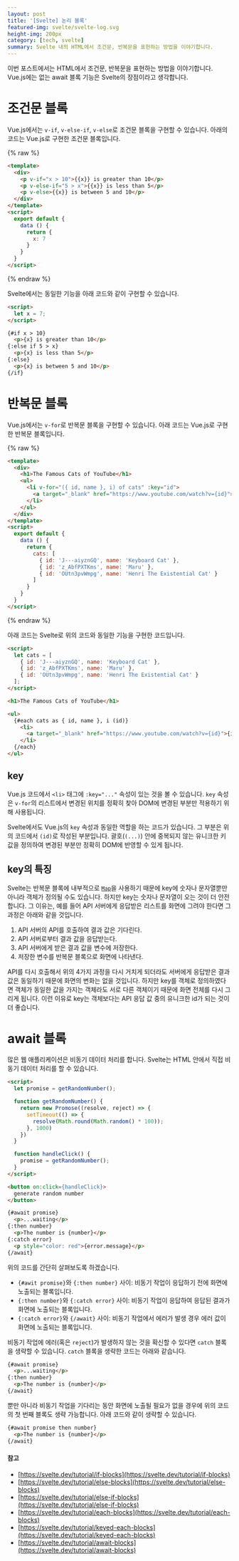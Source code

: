 ```yaml
---
layout: post
title: '[Svelte] 논리 블록'
featured-img: svelte/svelte-log.svg
height-img: 200px
category: [tech, svelte]
summary: Svelte 내의 HTML에서 조건문, 반복문을 표현하는 방법을 이야기합니다.
---
```


이번 포스트에서는 HTML에서 조건문, 반복문을 표현하는 방법을 이야기합니다. Vue.js에는 없는 await 블록 기능은 Svelte의 장점이라고 생각합니다.

# 조건문 블록
Vue.js에서는 `v-if`, `v-else-if`, `v-else`로 조건문 블록을 구현할 수 있습니다. 아래의 코드는 Vue.js로 구현한 조건문 블록입니다.

{% raw %}
```html
<template>
  <div>
    <p v-if="x > 10">{{x}} is greater than 10</p>
    <p v-else-if="5 > x">{{x}} is less than 5</p>
    <p v-else>{{x}} is between 5 and 10</p>
  </div>
</template>
<script>
  export default {
    data () {
      return {
        x: 7
      }
    }
  }
</script>
```
{% endraw %}

Svelte에서는 동일한 기능을 아래 코드와 같이 구현할 수 있습니다.

```html
<script>
  let x = 7;
</script>

{#if x > 10}
  <p>{x} is greater than 10</p>
{:else if 5 > x}
  <p>{x} is less than 5</p>
{:else}
  <p>{x} is between 5 and 10</p>
{/if}
```

# 반복문 블록
Vue.js에서는 `v-for`로 반복문 블록을 구현할 수 있습니다. 아래 코드는 Vue.js로 구현한 반복문 블록입니다.

{% raw %}
```html
<template>
  <div>
    <h1>The Famous Cats of YouTube</h1>
    <ul>
      <li v-for="({ id, name }, i) of cats" :key="id">
        <a target="_blank" href="https://www.youtube.com/watch?v={id}">{{i + 1}}: {{name}}</a>
      </li>
    </ul>
  </div>
</template>
<script>
  export default {
    data () {
      return {
        cats: [
          { id: 'J---aiyznGQ', name: 'Keyboard Cat' },
          { id: 'z_AbfPXTKms', name: 'Maru' },
          { id: 'OUtn3pvWmpg', name: 'Henri The Existential Cat' }
        ]
      }
    }
  }
</script>
```
{% endraw %}

아래 코드는 Svelte로 위의 코드와 동일한 기능을 구현한 코드입니다.

```html
<script>
  let cats = [
    { id: 'J---aiyznGQ', name: 'Keyboard Cat' },
    { id: 'z_AbfPXTKms', name: 'Maru' },
    { id: 'OUtn3pvWmpg', name: 'Henri The Existential Cat' }
  ];
</script>

<h1>The Famous Cats of YouTube</h1>

<ul>
  {#each cats as { id, name }, i (id)}
    <li>
      <a target="_blank" href="https://www.youtube.com/watch?v={id}">{i + 1}: {name}</a>
    </li>
  {/each}
</ul>
```

## key
Vue.js 코드에서 `<li>` 태그에 `:key="..."` 속성이 있는 것을 볼 수 있습니다. `key` 속성은 `v-for`의 리스트에서 변경된 위치를 정확히 찾아 DOM에 변경된 부분만 적용하기 위해 사용됩니다.

Svelte에서도 Vue.js의 `key` 속성과 동일한 역할을 하는 코드가 있습니다. 그 부분은 위의 코드에서 `(id)`로 작성된 부분입니다. 괄호(`(...)`) 안에 중복되지 않는 유니크한 키 값을 정의하여 변경된 부분만 정확히 DOM에 반영할 수 있게 됩니다.

## key의 특징
Svelte는 반복문 블록에 내부적으로 [`Map`](https://developer.mozilla.org/ko/docs/Web/JavaScript/Reference/Global_Objects/Map)을 사용하기 때문에 key에 숫자나 문자열뿐만 아니라 객체가 정의될 수도 있습니다. 하지만 key는 숫자나 문자열이 오는 것이 더 안전합니다. 그 이유는, 예를 들어 API 서버에게 응답받은 리스트를 화면에 그려야 한다면 그 과정은 아래와 같을 것입니다.

1. API 서버의 API를 호출하여 결과 값은 기다린다.
2. API 서버로부터 결과 값을 응답받는다.
3. API 서버에게 받은 결과 값을 변수에 저장한다.
4. 저장한 변수를 반복문 블록으로 화면에 나타낸다.

API를 다시 호출해서 위의 4가지 과정을 다시 거치게 되더라도 서버에게 응답받은 결과 값은 동일하기 때문에 화면의 변화는 없을 것입니다. 하지만 key를 객체로 정의하였다면 객체가 동일한 값을 가지는 객체라도 서로 다른 객체이기 때문에 화면 전체를 다시 그리게 됩니다. 이런 이유로 key는 객체보다는 API 응답 값 중의 유니크한 id가 되는 것이 더 좋습니다.

# await 블록
많은 웹 애플리케이션은 비동기 데이터 처리를 합니다. Svelte는 HTML 안에서 직접 비동기 데이터 처리를 할 수 있습니다.

```html
<script>
  let promise = getRandomNumber();

  function getRandomNumber() {
    return new Promose((resolve, reject) => {
      setTimeout(() => {
        resolve(Math.round(Math.random() * 100));
      }, 1000)
    })
  }

  function handleClick() {
    promise = getRandomNumber();
  }
</script>

<button on:click={handleClick}>
  generate random number
</button>

{#await promise}
  <p>...waiting</p>
{:then number}
  <p>The number is {number}</p>
{:catch error}
  <p style="color: red">{error.message}</p>
{/await}
```

위의 코드를 간단히 살펴보도록 하겠습니다.
- `{#awit promise}`와 `{:then number}` 사이: 비동기 작업이 응답하기 전에 화면에 노출되는 블록입니다.
- `{:then number}`와 `{:catch error}` 사이: 비동기 작업이 응답하여 응답된 결과가 화면에 노출되는 블록입니다.
- `{:catch error}`와 `{/await}` 사이: 비동기 작업에서 에러가 발생 경우 에러 값이 화면에 노출되는 블록입니다.

비동기 작업에 에러(혹은 `reject`)가 발생하지 않는 것을 확신할 수 있다면 `catch` 블록을 생략할 수 있습니다. `catch` 블록을 생략한 코드는 아래와 같습니다.

```html
{#await promise}
  <p>...waiting</p>
{:then number}
  <p>The number is {number}</p>
{/await}
```

뿐만 아니라 비동기 작업을 기다리는 동안 화면에 노출될 필요가 없을 경우에 위의 코드의 첫 번째 블록도 생략 가능합니다. 아래 코드와 같이 생략할 수 있습니다.

```html
{#await promise then number}
  <p>The number is {number}</p>
{/await}
```

#### 참고
- [https://svelte.dev/tutorial/if-blocks](https://svelte.dev/tutorial/if-blocks)
- [https://svelte.dev/tutorial/else-blocks](https://svelte.dev/tutorial/else-blocks)
- [https://svelte.dev/tutorial/else-if-blocks](https://svelte.dev/tutorial/else-if-blocks)
- [https://svelte.dev/tutorial/each-blocks](https://svelte.dev/tutorial/each-blocks)
- [https://svelte.dev/tutorial/keyed-each-blocks](https://svelte.dev/tutorial/keyed-each-blocks)
- [https://svelte.dev/tutorial/await-blocks](https://svelte.dev/tutorial/await-blocks)